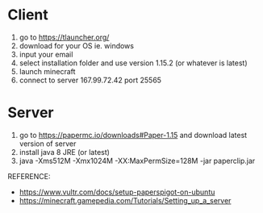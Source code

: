 # Client
1. go to https://tlauncher.org/
2. download for your OS ie. windows
3. input your email
4. select installation folder and use version 1.15.2 (or whatever is latest)
5. launch minecraft
6. connect to server 167.99.72.42 port 25565

# Server
1. go to https://papermc.io/downloads#Paper-1.15 and download latest version of server
2. install java 8 JRE  (or latest)
3. java -Xms512M -Xmx1024M -XX:MaxPermSize=128M -jar paperclip.jar

REFERENCE:
* https://www.vultr.com/docs/setup-paperspigot-on-ubuntu
* https://minecraft.gamepedia.com/Tutorials/Setting_up_a_server
